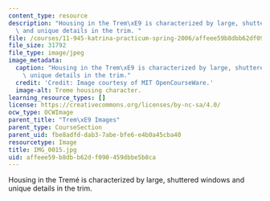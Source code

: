 ```yaml
---
content_type: resource
description: "Housing in the Trem\xE9 is characterized by large, shuttered windows\
  \ and unique details in the trim. "
file: /courses/11-945-katrina-practicum-spring-2006/affeee59b8dbb62df090459dbbe5b8ca_IMG_0015.jpg
file_size: 31792
file_type: image/jpeg
image_metadata:
  caption: "Housing in the Trem\xE9 is characterized by large, shuttered windows and\
    \ unique details in the trim."
  credit: 'Credit: Image courtesy of MIT OpenCourseWare.'
  image-alt: Treme housing character.
learning_resource_types: []
license: https://creativecommons.org/licenses/by-nc-sa/4.0/
ocw_type: OCWImage
parent_title: "Trem\xE9 Images"
parent_type: CourseSection
parent_uid: fbe8adfd-dab3-7abe-bfe6-e4b0a45cba40
resourcetype: Image
title: IMG_0015.jpg
uid: affeee59-b8db-b62d-f090-459dbbe5b8ca
---
```

Housing in the Tremé is characterized by large, shuttered windows and unique details in the trim. 
